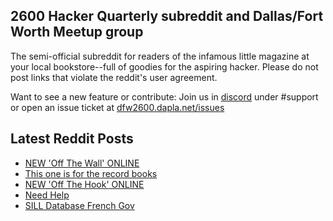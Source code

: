 ## 2600 Hacker Quarterly subreddit and Dallas/Fort Worth Meetup group
The semi-official subreddit for readers of the infamous little magazine at your local bookstore--full of goodies for the aspiring hacker. Please do not post links that violate the reddit's user agreement.

Want to see a new feature or contribute: 
Join us in [discord](https://dfw2600.dapla.net/chat) under #support or open an issue ticket at [dfw2600.dapla.net/issues](https://dfw2600.dapla.net/issues)

## Latest Reddit Posts
<!-- BLOG-POST-LIST:START -->
- [NEW 'Off The Wall' ONLINE](https://2600.com/wall/23-04-2024)
- [This one is for the record books](https://www.reddit.com/r/2600/comments/1c8a6jn/this_one_is_for_the_record_books/)
- [NEW 'Off The Hook' ONLINE](https://2600.com/hook/17-04-2024)
- [Need Help](https://www.reddit.com/r/2600/comments/1c0orvk/need_help/)
- [SILL Database French Gov](https://www.reddit.com/r/2600/comments/1bz9vt7/sill_database_french_gov/)
<!-- BLOG-POST-LIST:END -->
